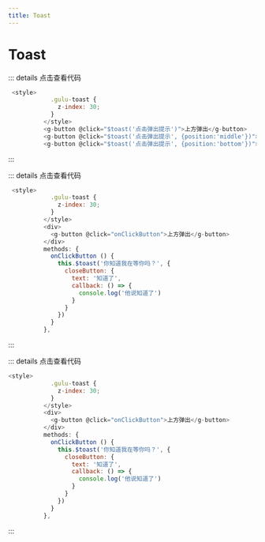 ```yaml
---
title: Toast
---
```


# Toast

<ClientOnly>
  <toast-demo-1></toast-demo-1>
</ClientOnly>

::: details 点击查看代码

```js
 <style>
            .gulu-toast {
              z-index: 30;
            }
          </style>
          <g-button @click="$toast('点击弹出提示')">上方弹出</g-button>
          <g-button @click="$toast('点击弹出提示', {position:'middle'})">中间弹出</g-button>
          <g-button @click="$toast('点击弹出提示', {position:'bottom'})">下方弹出</g-button>
```

:::

<ClientOnly>
  <toast-demo-2></toast-demo-2>
</ClientOnly>

::: details 点击查看代码

```js
 <style>
            .gulu-toast {
              z-index: 30;
            }
          </style>
          <div>
            <g-button @click="onClickButton">上方弹出</g-button>
          </div>
          methods: {
            onClickButton () {
              this.$toast('你知道我在等你吗？', {
                closeButton: {
                  text: '知道了',
                  callback: () => {
                    console.log('他说知道了')
                  }
                }
              })
            }
          },
```

:::

<ClientOnly>
  <toast-demo-3></toast-demo-3>
</ClientOnly>

::: details 点击查看代码

```js
<style>
            .gulu-toast {
              z-index: 30;
            }
          </style>
          <div>
            <g-button @click="onClickButton">上方弹出</g-button>
          </div>
          methods: {
            onClickButton () {
              this.$toast('你知道我在等你吗？', {
                closeButton: {
                  text: '知道了',
                  callback: () => {
                    console.log('他说知道了')
                  }
                }
              })
            }
          },
```

:::
